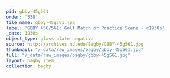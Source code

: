 ```yaml
---
pid: gbby-45g561
order: '538'
file_name: gbby-45g561.jpg
label: 'GBBY 45G/561: Golf Match or Practice Scene - c1930s'
_date: 1930s
object_type: glass plate negative
source: http://archives.nd.edu/Bagby/GBBY-45g561.jpg
thumbnail: "/_data/raw_images/bagby/gbby-45g561.jpg"
full: "/_data/raw_images/bagby/gbby-45g561.jpg"
layout: bagby_item
collection: bagby
---
```

